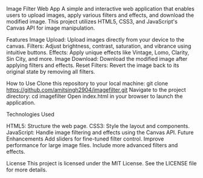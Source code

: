 Image Filter Web App
A simple and interactive web application that enables users to upload images, apply various filters and effects, and download the modified image. This project utilizes HTML5, CSS3, and JavaScript's Canvas API for image manipulation.

Features
Image Upload: Upload images directly from your device to the canvas.
Filters: Adjust brightness, contrast, saturation, and vibrance using intuitive buttons.
Effects: Apply unique effects like Vintage, Lomo, Clarity, Sin City, and more.
Image Download: Download the modified image after applying filters and effects.
Reset Filters: Revert the image back to its original state by removing all filters.

How to Use
Clone this repository to your local machine:
git clone https://github.com/amitsingh2904/imagefilter.git
Navigate to the project directory:
cd imagefilter
Open index.html in your browser to launch the application.


Technologies Used

HTML5: Structure the web page.
CSS3: Style the layout and components.
JavaScript: Handle image filtering and effects using the Canvas API.
Future Enhancements
Add sliders for fine-tuned filter control.
Improve performance for large image files.
Include more advanced filters and effects.

License
This project is licensed under the MIT License. See the LICENSE file for more details.


